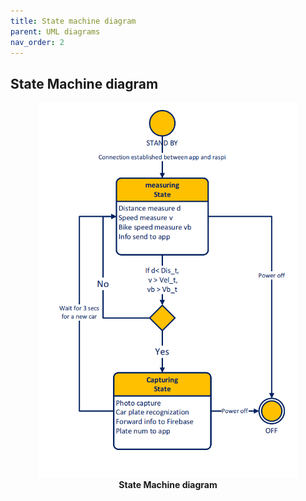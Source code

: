 ```yaml
---
title: State machine diagram
parent: UML diagrams
nav_order: 2
---
```


## State Machine diagram

<p align="center">
  <img height = 600 src="../images/state_machine_diagram.png">
  <br>  
  <b> State Machine diagram</b>    
</p>
<br><br><br />
